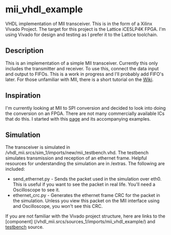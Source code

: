 # mii_vhdl_example

VHDL implementation of MII transceiver.  This is in the form of a Xilinx Vivado Project.  The target for this project is the Lattice iCE5LP4K FPGA.  I'm using Vivado for design and testing as I prefer it to the Lattice toolchain.

## Description

This is an implementation of a simple MII transceiver.  Currently this only includes the transmitter and receiver.
To use this, connect the data input and output to FIFOs.  This is a work in progress and I'll probably add FIFO's later.  For those
unfamiliar with MII, there is a short tutorial on the [Wiki](https://github.com/myersw12/mii_vhdl_example/wiki).

## Inspiration

I'm currently looking at MII to SPI conversion and decided to look into doing the conversion on an FPGA.  There are not many commercially available ICs that do this.
I started with this [page](http://www.ece.ualberta.ca/~elliott/ee552/studentAppNotes/2001_w/interfacing/ethernet_mii/eth_mii.html) and its accompanying examples.

## Simulation

The transceiver is simulated in /vhdl_mii.srcs/sim_1/imports/new/mii_testbench.vhd.  The testbench simulates transmission and reception of an ethernet frame.  Helpful resources for understanding the
simulation are in /extras.  The following are included:
* send_ethernet.py - Sends the packet used in the simulation over eth0.  This is useful if you want to see the packet in real life.  You'll need a Oscilloscope to see it.
* ethernet_crc.py - Generates the ethernet frame CRC for the packet in the simulation.  Unless you view this packet on the MII interface using and Oscilloscope, you won't see this CRC.

If you are not familiar with the Vivado project structure, here are links to the [component] (/vhdl_mii.srcs/sources_1/imports/mii_vhdl_example/)
and [testbench](/vhdl_mii.srcs/sim_1/imports/new/mii_testbench.vhd) source.
